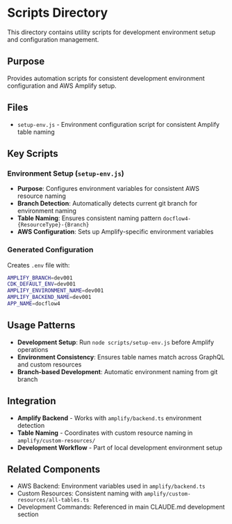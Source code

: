 # Scripts Directory

This directory contains utility scripts for development environment setup and configuration management.

## Purpose
Provides automation scripts for consistent development environment configuration and AWS Amplify setup.

## Files
- `setup-env.js` - Environment configuration script for consistent Amplify table naming

## Key Scripts

### Environment Setup (`setup-env.js`)
- **Purpose**: Configures environment variables for consistent AWS resource naming
- **Branch Detection**: Automatically detects current git branch for environment naming
- **Table Naming**: Ensures consistent naming pattern `docflow4-{ResourceType}-{Branch}`
- **AWS Configuration**: Sets up Amplify-specific environment variables

### Generated Configuration
Creates `.env` file with:
```bash
AMPLIFY_BRANCH=dev001
CDK_DEFAULT_ENV=dev001
AMPLIFY_ENVIRONMENT_NAME=dev001
AMPLIFY_BACKEND_NAME=dev001
APP_NAME=docflow4
```

## Usage Patterns
- **Development Setup**: Run `node scripts/setup-env.js` before Amplify operations
- **Environment Consistency**: Ensures table names match across GraphQL and custom resources
- **Branch-based Development**: Automatic environment naming from git branch

## Integration
- **Amplify Backend** - Works with `amplify/backend.ts` environment detection
- **Table Naming** - Coordinates with custom resource naming in `amplify/custom-resources/`
- **Development Workflow** - Part of local development environment setup

## Related Components
- AWS Backend: Environment variables used in `amplify/backend.ts`
- Custom Resources: Consistent naming with `amplify/custom-resources/all-tables.ts`
- Development Commands: Referenced in main CLAUDE.md development section